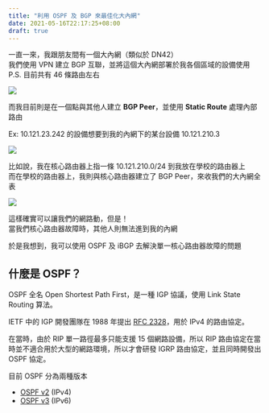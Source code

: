 ```yaml
---
title: "利用 OSPF 及 BGP 來最佳化大內網"
date: 2021-05-16T22:17:25+08:00
draft: true
---
```


一直一來，我跟朋友間有一個大內網（類似於 DN42）  
我們使用 VPN 建立 BGP 互聯，並將這個大內網部署於我各個區域的設備使用  
P.S. 目前共有 46 條路由左右

![](https://static.yiy.tw/media/blog/1621242200.png)

而我目前則是在一個點與其他人建立 **BGP Peer**，並使用 **Static Route** 處理內部路由

Ex: 10.121.23.242 的設備想要到我的內網下的某台設備 10.121.210.3

![](https://static.yiy.tw/media/blog/1621238898.png)

比如說，我在核心路由器上指一條 10.121.210.0/24 到我放在學校的路由器上  
而在學校的路由器上，我則與核心路由器建立了 BGP Peer，來收我們的大內網全表

![](https://static.yiy.tw/media/blog/1621244817.png)

這樣確實可以讓我們的網路動，但是！  
當我們核心路由器故障時，其他人則無法進到我的內網

於是我想到，我可以使用 OSPF 及 iBGP 去解決單一核心路由器故障的問題

## 什麼是 OSPF？

OSPF 全名 Open Shortest Path First，是一種 IGP 協議，使用 Link State Routing 算法。

IETF 中的 IGP 開發團隊在 1988 年提出 [RFC 2328](https://datatracker.ietf.org/doc/html/rfc2328)，用於 IPv4 的路由協定。

在當時，由於 RIP 單一路徑最多只能支援 15 個網路設備，所以 RIP 路由協定在當時並不適合用於大型的網路環境，所以才會研發 IGRP 路由協定，並且同時開發出 OSPF 協定。 

目前 OSPF 分為兩種版本

- [OSPF v2](https://datatracker.ietf.org/doc/html/rfc2328) (IPv4)
- [OSPF v3](https://datatracker.ietf.org/doc/html/rfc5340) (IPv6)